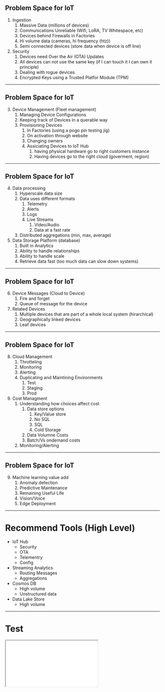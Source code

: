 ## Problem Space for IoT
 1. Ingestion
    1. Massive Data (millions of devices)
    2. Communications Unreliable (Wifi, LoRA, TV Whitespace, etc)
    3. Devices behind Firewalls in Factories
    4. Hi volume data (cameras, hi frequency (htz))
    5. Semi connected devices (store data when device is off line)
 2. Security
    1. Devices need Over the Air (OTA) Updates
    2. All devices can not use the same key (if I can touch it I can own it principle)
    3. Dealing with rogue devices 
    4. Encrypted Keys using a Trusted Platfor Module (TPM)

---
## Problem Space for IoT

 3. Device Management (Fleet management)
    1. Managing Device Configurations
    2. Keeping track of Devices in a querable way
    3. Provisioning Devices
       1. In Factories (using a pogo pin testing jig)
       2. On activation through website
       3. Changing owners
       4. Assiciating Devices to IoT Hub
          1. having physical hardware go to right customers instance
          2. Having devices go to the right cloud (goverment, region)
   

---

## Problem Space for IoT
4. Data processing
   1. Hyperscale data size
   2. Data uses different formats
      1. Telemetry 
      2. Alerts
      3. Logs
      4. Live Streams
         1. Video/Audio
         2. Data at a fast rate
   3. Distributed aggregations (min, max, average)
5. Data Storage Platform (database)
   1. Built in Analytics
   2. Ability to handle relationships
   3. Ability to handle scale
   4. Retrieve data fast (too much data can slow down systems)

---

## Problem Space for IoT
 
6. Device Messages (Cloud to Device)
   1. Fire and forget
   2. Queue of message for the device
7. Related Devices
   1. Multiple devices that are part of a whole local system (hirarchical)
   2. Geographically linked devices
   3. Leaf devices

---
## Problem Space for IoT


8. Cloud Management
   1. Throtteling
   2. Monitoring 
   3. Alerting
   4. Duplicating and Maintining Environments
      1. Test
      2. Staging
      3. Prod
9. Cost Managment
   1.  Understanding how choices affect cost
       1. Data store options
          1. Key/Value store
          2. No SQL
          3. SQL
          4. Cold Storage
       2. Data Volumne Costs
       3. Batch/Vs ondemand costs
    1. Monitoring/Alerting

   
---
## Problem Space for IoT

9. Machine learning value add
   1.  Anomaly detection
   2.  Predictive Maintenance
   3.  Remaining Useful Life
   4.  Vision/Voice
   5.  Edge Deployment

---
# Recommend Tools (High Level)
* IoT Hub 
  * Security
  * OTA
  * Telementry
  * Config
* Streaming Analytics
  * Routing Messages
  * Aggregations
* Cosmos DB
  * High volume
  * Unstructured data
* Data Lake Store
  * High volume
 
---
# Test
<iframe src="IoT/basic.htm" />
---
# Minimal Setup
<div class="mermaid">
  graph LR
      A[IoT Device]--- B[IoTHub]
      A---B
      A---B
      B-->C[Stream Analytics]
      C-->D[Cosmos DB]
      C-->E[DataLake Store];
  </div>

---

# Realistic Setup
### We see this in about 80% of customers
<div class="mermaid">
  graph LR
      A[IoT Device]--- B[IoTHub]
      A---B
      A---B
      B-->C[Stream Analytics]
      C-->D[Cosmos DB]
      D-->F[Web App]
      C---G[Function App] 
      C-->E[DataLake Store];
      
</div>

---
# Realistic Setup
### Some Customers Layer on ML
<div class="mermaid">
  graph LR
      A[IoT Device]--- B[IoTHub]
      A---B
      A---B
      B-->C[Stream Analytics]
      C-->D[Cosmos DB]
      D-->F[Web App]
      C---G[Function App] 
      C-->E[DataLake Store]
      E---H[AML]
      E---I[Data Bricks];
      
</div>

---

# Realistic Setup
### Some customers layer on device streaming
<div class="mermaid">
  graph LR
      A[IoT Device]--- B[IoTHub]
      A---B
      A---B
      B-->C[Stream Analytics]
      C-->D[Cosmos DB]
      D-->F[Web App]
      C---G[Function App] 
      B---F[Function App] 
      C-->E[DataLake Store];
      
</div>

---

# Realistic Setup
### Some customers want a low cost solution

<div class="mermaid">
  graph LR
      A[IoT Device]--- B[IoTHub]
      A---B
      A---B
      B-->C[Function App]
      C-->D[Table Store]
      D-->F[Web App]
      C-->E[Blob Storage];
      
</div>

---



# Basic
![full](https://microshak.github.io/MicroNotes/Images/IoTRef/Basic.png)

---
# Streaming Dashboards

![full](https://microshak.github.io/MicroNotes/Images/IoTRef/StreamingDashboards.png)

---
# IoT using Cosmos DB

[![Full](https://microshak.github.io/MicroNotes/Images/IoTRef/IoTCosmos.png)](https://azure.microsoft.com/en-us/solutions/architecture/iot-using-cosmos-db/)


---

# Real Time

[![full](https://microshak.github.io/MicroNotes/Images/IoTRef/RealTime.png)](https://azure.microsoft.com/en-us/solutions/architecture/real-time-analytics/)

---
# IoT Issues
* Transactions vs Telemetry
*  Limits in Message Volumes
* Connectivity
  * Always
  * Semi-Connected
  * Disconnected
  * Fall Back (sms)

---

# Security
* Cloud
* Device
  * TPM
  * Certs/Keys
  * Provisioning
  * Ports

---

# OTA Updates
  * Roll back
  * Modularized 
  * Container Based


